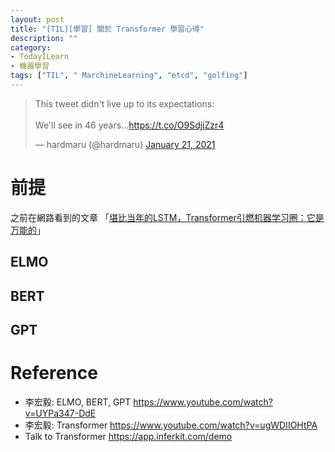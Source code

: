 ```yaml
---
layout: post
title: "[TIL][學習] 關於 Transformer 學習心得"
description: ""
category: 
- TodayILearn
- 機器學習
tags: ["TIL", " MarchineLearning", "etcd", "golfing"]
---
```


<blockquote class="twitter-tweet"><p lang="en" dir="ltr">This tweet didn&#39;t live up to its expectations:<br><br>We&#39;ll see in 46 years...<a href="https://t.co/O9SdjiZzr4">https://t.co/O9SdjiZzr4</a></p>&mdash; hardmaru (@hardmaru) <a href="https://twitter.com/hardmaru/status/1352167448682799106?ref_src=twsrc%5Etfw">January 21, 2021</a></blockquote> <script async src="https://platform.twitter.com/widgets.js" charset="utf-8"></script>



# 前提

之前在網路看到的文章 「[堪比当年的LSTM，Transformer引燃机器学习圈：它是万能的](https://www.jiqizhixin.com/articles/2021-01-26-2)」



## ELMO

## BERT

## GPT



# Reference

- 李宏毅:  ELMO, BERT, GPT https://www.youtube.com/watch?v=UYPa347-DdE 
- 李宏毅: Transformer https://www.youtube.com/watch?v=ugWDIIOHtPA
- Talk to Transformer https://app.inferkit.com/demo

